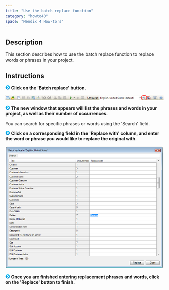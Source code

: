 ```yaml
---
title: "Use the batch replace function"
category: "howto40"
space: "Mendix 4 How-to's"
---
```

## Description

This section describes how to use the batch replace function to replace words or phrases in your project.

## Instructions

![](attachments/819203/917932.png) **Click on the 'Batch replace' button.**

![](attachments/2621629/2752999.png)

![](attachments/819203/917932.png) **The new window that appears will list the phrases and words in your project, as well as their number of occurrences.**

You can search for specific phrases or words using the 'Search' field.

![](attachments/819203/917932.png) **Click on a corresponding field in the 'Replace with' column, and enter the word or phrase you would like to replace the original with.**

![](attachments/2621629/2752969.png)

![](attachments/819203/917932.png) **Once you are finished entering replacement phrases and words, click on the 'Replace' button to finish.**

